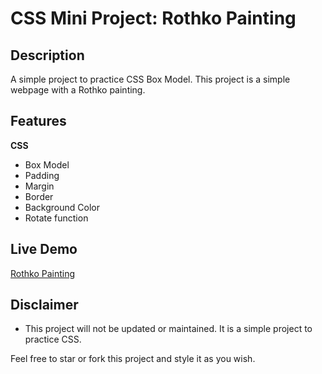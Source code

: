 # CSS Mini Project: Rothko Painting

## Description

A simple project to practice CSS Box Model. This project is a simple webpage with a Rothko painting.

## Features

**CSS**

-   Box Model
-   Padding
-   Margin
-   Border
-   Background Color
-   Rotate function

## Live Demo

[Rothko Painting](https://eddking-qs.github.io/CSS-Mini_Project-Rothko_Painting/)

## Disclaimer

-   This project will not be updated or maintained. It is a simple project to practice CSS.

Feel free to star or fork this project and style it as you wish.
